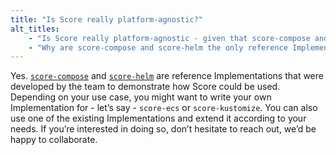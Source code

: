 ```yaml
---
title: "Is Score really platform-agnostic?"
alt_titles:
    - "Is Score really platform-agnostic - given that score-compose and score-helm are the only available Implementations?"
    - "Why are score-compose and score-helm the only reference Implementations?"
---
```


Yes. [`score-compose`](https://github.com/score-spec/score-compose) and [`score-helm`](https://github.com/score-spec/score-helm) are reference Implementations that were developed by the team to demonstrate how Score could be used. Depending on your use case, you might want to write your own Implementation for - let’s say - `score-ecs` or `score-kustomize`. You can also use one of the existing Implementations and extend it according to your needs. If you’re interested in doing so, don’t hesitate to reach out, we’d be happy to collaborate.
